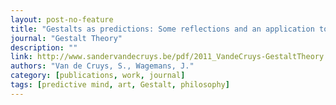 ```yaml
---
layout: post-no-feature
title: "Gestalts as predictions: Some reflections and an application to art"
journal: "Gestalt Theory"
description: ""
link: http://www.sandervandecruys.be/pdf/2011_VandeCruys-GestaltTheory.pdf
authors: "Van de Cruys, S., Wagemans, J."
category: [publications, work, journal]
tags: [predictive mind, art, Gestalt, philosophy]
---
```

